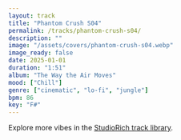 ```yaml
---
layout: track
title: "Phantom Crush S04"
permalink: /tracks/phantom-crush-s04/
description: ""
image: "/assets/covers/phantom-crush-s04.webp"
image_ready: false
date: 2025-01-01
duration: "1:51"
album: "The Way the Air Moves"
mood: ["Chill"]
genre: ["cinematic", "lo-fi", "jungle"]
bpm: 86
key: "F#"
---
```


Explore more vibes in the [StudioRich track library](/tracks/).
